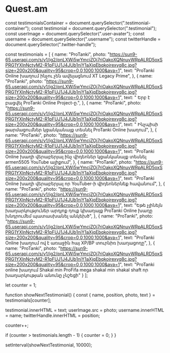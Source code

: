 # Quest.am
const testimonialsContainer = document.querySelector(".testimonial-container");
const testimonial = document.querySelector(".testimonial");
const userImage = document.querySelector(".user-avater");
const username = document.querySelector(".username");
const twitterHandle = document.querySelector(".twitter-handle");

const testimonials = [
  {
    name: "ProTanki",
    photo:
      "https://sun9-65.userapi.com/s/v1/ig2/pnLXWi5wYmcjZOj7riOakoXQNnuvWRpALRD5oxSPRG1YXlnNctyM2-R1pFUJ1J4JUb1niY1aXjqEbqkojrexyq8c.jpg?size=200x200&quality=95&crop=0,0,1000,1000&ava=1",
    text: "ProTanki Online խաղում ինչու չեն ավելացնում XT Legacy Prime",
  },
  {
    name: "ProTanki",
    photo:
      "https://sun9-65.userapi.com/s/v1/ig2/pnLXWi5wYmcjZOj7riOakoXQNnuvWRpALRD5oxSPRG1YXlnNctyM2-R1pFUJ1J4JUb1niY1aXjqEbqkojrexyq8c.jpg?size=200x200&quality=95&crop=0,0,1000,1000&ava=1",
    text: " Երբ է բացվել ProTanki Online Project-ը.",
  },
  {
    name: "ProTanki",
    photo:
      "https://sun9-65.userapi.com/s/v1/ig2/pnLXWi5wYmcjZOj7riOakoXQNnuvWRpALRD5oxSPRG1YXlnNctyM2-R1pFUJ1J4JUb1niY1aXjqEbqkojrexyq8c.jpg?size=200x200&quality=95&crop=0,0,1000,1000&ava=1",
    text: " Ինչպիսի թարմացումներ կցանկանայք տեսնել ProTanki Online խաղում",
  },
  {
    name: "ProTanki",
    photo:
      "https://sun9-65.userapi.com/s/v1/ig2/pnLXWi5wYmcjZOj7riOakoXQNnuvWRpALRD5oxSPRG1YXlnNctyM2-R1pFUJ1J4JUb1niY1aXjqEbqkojrexyq8c.jpg?size=200x200&quality=95&crop=0,0,1000,1000&ava=1",
    text: "ProTanki Online խաղի վերաբերյալ ինչ վիդեոներ կցանկանայք տեսնել armen5505 YouTube ալիքում",
  },
  {
    name: "ProTanki",
    photo:
      "https://sun9-65.userapi.com/s/v1/ig2/pnLXWi5wYmcjZOj7riOakoXQNnuvWRpALRD5oxSPRG1YXlnNctyM2-R1pFUJ1J4JUb1niY1aXjqEbqkojrexyq8c.jpg?size=200x200&quality=95&crop=0,0,1000,1000&ava=1",
    text: "ProTanki Online խաղի վերաբերյալ որ YouTuber-ի վիդեոներնեք հավանում",
  },
  {
    name: "ProTanki",
    photo:
      "https://sun9-65.userapi.com/s/v1/ig2/pnLXWi5wYmcjZOj7riOakoXQNnuvWRpALRD5oxSPRG1YXlnNctyM2-R1pFUJ1J4JUb1niY1aXjqEbqkojrexyq8c.jpg?size=200x200&quality=95&crop=0,0,1000,1000&ava=1",
    text: "Եթե չլինեյն խաղարկություներ արդյոք դուք կխաղայք ProTanki Online խաղը խնդրումեմ պատասխանել անկեխծ",
  },
  {
    name: "ProTanki",
    photo:
      "https://sun9-65.userapi.com/s/v1/ig2/pnLXWi5wYmcjZOj7riOakoXQNnuvWRpALRD5oxSPRG1YXlnNctyM2-R1pFUJ1J4JUb1niY1aXjqEbqkojrexyq8c.jpg?size=200x200&quality=95&crop=0,0,1000,1000&ava=1",
    text: "ProTanki Online խաղում ով է առաջին  հայ XP/BP տուրնիռ խաղացողը",
  },
  {
    name: "ProTanki",
    photo:
       "https://sun9-65.userapi.com/s/v1/ig2/pnLXWi5wYmcjZOj7riOakoXQNnuvWRpALRD5oxSPRG1YXlnNctyM2-R1pFUJ1J4JUb1niY1aXjqEbqkojrexyq8c.jpg?size=200x200&quality=95&crop=0,0,1000,1000&ava=1",
    text: "ProTanki online  խաղում Shakal min ProFifa mega shakal min shakal shaft որ խաղարկության անունը չնշեցի"
  }
];

let counter = 1;

function showNextTestimonial() {
  const { name, position, photo, text } = testimonials[counter];

  testimonial.innerHTML = text;
  userImage.src = photo;
  username.innerHTML = name;
  twitterHandle.innerHTML = position;

  counter++;

  if (counter > testimonials.length - 1) {
    counter = 0;
  }
}

setInterval(showNextTestimonial, 10000);
